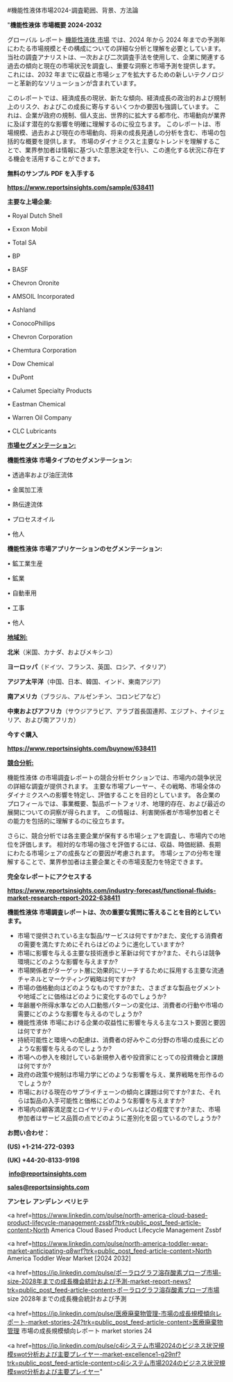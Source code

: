 #機能性液体市場2024-調査範囲、背景、方法論

"<strong>機能性液体 市場概要 2024-2032</strong>

グローバル レポート <a href=https://www.reportsinsights.com/sample/638411>機能性液体 市場</a> では、2024 年から 2024 年までの予測年にわたる市場規模とその構成についての詳細な分析と理解を必要としています。 当社の調査アナリストは、一次および二次調査手法を使用して、企業に関連する過去の傾向と現在の市場状況を調査し、重要な洞察と市場予測を提供します。 これには、2032 年までに収益と市場シェアを拡大​​するための新しいテクノロジーと革新的なソリューションが含まれています。

このレポートでは、経済成長の現状、新たな傾向、経済成長の政治的および規制上のリスク、およびこの成長に寄与するいくつかの要因も強調しています。 これは、企業が政府の規制、個人支出、世界的に拡大する都市化、市場動向が業界に及ぼす潜在的な影響を明確に理解するのに役立ちます。 このレポートは、市場規模、過去および現在の市場動向、将来の成長見通しの分析を含む、市場の包括的な概要を提供します。 市場のダイナミクスと主要なトレンドを理解することで、業界参加者は情報に基づいた意思決定を行い、この進化する状況に存在する機会を活用することができます。

<strong><b>無料のサンプル PDF を入手する</b></strong>

<a href=https://www.reportsinsights.com/sample/638411><strong><u>https://www.reportsinsights.com/sample/638411</u></strong></a>

<strong>主要な上場企業:</strong>

• Royal Dutch Shell

• Exxon Mobil

• Total SA

• BP

• BASF

• Chevron Oronite

• AMSOIL Incorporated

• Ashland

• ConocoPhillips

• Chevron Corporation

• Chemtura Corporation

• Dow Chemical

• DuPont

• Calumet Specialty Products

• Eastman Chemical

• Warren Oil Company

• CLC Lubricants

<strong><u>市場セグメンテーション</u></strong><strong><u>:</u></strong>

<strong>機能性液体 市場タイプのセグメンテーション:</strong>

• 透過率および油圧流体

• 金属加工液

• 熱伝達流体

• プロセスオイル

• 他人

<strong>機能性液体 市場アプリケーションのセグメンテーション:</strong>

• 鉱工業生産

• 鉱業

• 自動車用

• 工事

• 他人

<strong><u>地域別</u></strong><strong><u>:</u></strong>

<strong>北米</strong>（米国、カナダ、およびメキシコ）

<strong>ヨーロッパ</strong>（ドイツ、フランス、英国、ロシア、イタリア）

<strong>アジア太平洋</strong>（中国、日本、韓国、インド、東南アジア）

<strong>南アメリカ</strong>（ブラジル、アルゼンチン、コロンビアなど）

<strong>中東およびアフリカ</strong>（サウジアラビア、アラブ首長国連邦、エジプト、ナイジェリア、および南アフリカ）

<strong>今すぐ購入</strong>

<a href=https://www.reportsinsights.com/buynow/638411><strong><u>https://www.reportsinsights.com/buynow/638411</u></strong></a>

<strong><u>競合分析:</u></strong>

機能性液体 の市場調査レポートの競合分析セクションでは、市場内の競争状況の詳細な調査が提供されます。 主要な市場プレーヤー、その戦略、市場全体のダイナミクスへの影響を特定し、評価することを目的としています。 各企業のプロフィールでは、事業概要、製品ポートフォリオ、地理的存在、および最近の展開についての洞察が得られます。 この情報は、利害関係者が市場参加者とその能力を包括的に理解するのに役立ちます。

さらに、競合分析では各主要企業が保有する市場シェアを調査し、市場内での地位を評価します。 相対的な市場の強さを評価するには、収益、時価総額、長期にわたる市場シェアの成長などの要因が考慮されます。 市場シェアの分布を理解することで、業界参加者は主要企業とその市場支配力を特定できます。

<strong>完全なレポートにアクセスする</strong>

<a href=https://www.reportsinsights.com/industry-forecast/functional-fluids-market-research-report-2022-638411><strong><u><b>https://www.reportsinsights.com/industry-forecast/functional-fluids-market-research-report-2022-638411</b></u></strong></a>

<strong><b>機能性液体 市場調査レポートは、次の重要な質問に答えることを目的としています。</b></strong>
<ul>
  <li>市場で提供されている主な製品/サービスは何ですか?また、変化する消費者の需要を満たすためにそれらはどのように進化していますか?</li>
  <li>市場に影響を与える主要な技術進歩と革新は何ですか?また、それらは競争環境にどのような影響を与えますか?</li>
  <li>市場関係者がターゲット層に効果的にリーチするために採用する主要な流通チャネルとマーケティング戦略は何ですか?</li>
  <li>市場の価格動向はどのようなものですか?また、さまざまな製品セグメントや地域ごとに価格はどのように変化するのでしょうか?</li>
  <li>年齢層や所得水準などの人口動態パターンの変化は、消費者の行動や市場の需要にどのような影響を与えるのでしょうか?</li>
  <li>機能性液体 市場における企業の収益性に影響を与える主なコスト要因と要因は何ですか?</li>
  <li>持続可能性と環境への配慮は、消費者の好みやこの分野の市場の成長にどのような影響を与えるのでしょうか?</li>
  <li>市場への参入を検討している新規参入者や投資家にとっての投資機会と課題は何ですか?</li>
  <li>政府の政策や規制は市場力学にどのような影響を与え、業界戦略を形作るのでしょうか?</li>
  <li>市場における現在のサプライチェーンの傾向と課題は何ですか?また、それらは製品の入手可能性と価格にどのような影響を与えますか?</li>
  <li>市場内の顧客満足度とロイヤリティのレベルはどの程度ですか?また、市場参加者はサービス品質の点でどのように差別化を図っているのでしょうか?</li>
</ul>
<strong>お問い合わせ：</strong>

<strong>(US) +1-214-272-0393</strong>

<strong>(UK) +44-20-8133-9198</strong>

<strong> </strong><a href=info@reportsinsights.com><strong><u>info@reportsinsights.com</u></strong></a>

<a href=sales@reportsinsights.com><strong><u>sales@reportsinsights.com</u></strong></a>

<strong>アンセレ アンデレン ベリヒテ</strong>

<a href=https://www.linkedin.com/pulse/north-america-cloud-based-product-lifecycle-management-zssbf?trk=public_post_feed-article-content>North America Cloud Based Product Lifecycle Management Zssbf</a>

<a href=https://www.linkedin.com/pulse/north-america-toddler-wear-market-anticipating-q8wrf?trk=public_post_feed-article-content>North America Toddler Wear Market [2024 2032]</a>

<a href=https://jp.linkedin.com/pulse/ポーラログラフ溶存酸素プローブ市場-size-2028年までの成長機会統計および予測-market-report-news?trk=public_post_feed-article-content>ポーラログラフ溶存酸素プローブ市場 size 2028年までの成長機会統計および予測</a>

<a href=https://jp.linkedin.com/pulse/医療廃棄物管理-市場の成長規模傾向レポート-market-stories-24?trk=public_post_feed-article-content>医療廃棄物管理 市場の成長規模傾向レポート market stories 24</a>

<a href=https://jp.linkedin.com/pulse/c4iシステム市場2024のビジネス状況規模swot分析および主要プレイヤー-market-excellence1-g29nf?trk=public_post_feed-article-content>c4iシステム市場2024のビジネス状況規模swot分析および主要プレイヤー</a>"
